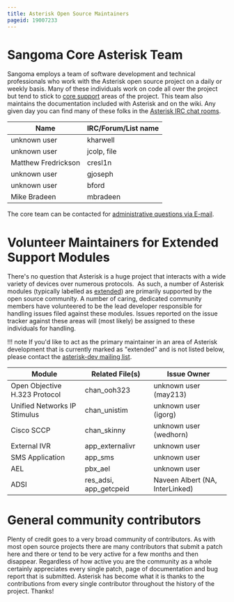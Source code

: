 ```yaml
---
title: Asterisk Open Source Maintainers
pageid: 19007233
---
```


Sangoma Core Asterisk Team
==========================

Sangoma employs a team of software development and technical professionals who work with the Asterisk open source project on a daily or weekly basis. Many of these individuals work on code all over the project but tend to stick to [core support](/Asterisk-Community/Asterisk-Module-Support-States) areas of the project. This team also maintains the documentation included with Asterisk and on the wiki. Any given day you can find many of these folks in the [Asterisk IRC chat rooms](/Asterisk-Community/IRC).



| Name | IRC/Forum/List name |
| --- | --- |
| unknown user | kharwell |
| unknown user | jcolp, file |
| Matthew Fredrickson | cresl1n |
| unknown user | gjoseph |
| unknown user | bford |
| Mike Bradeen | mbradeen |

The core team can be contacted for [administrative questions via E-mail](mailto:asteriskteam@digium.com).

Volunteer Maintainers for Extended Support Modules
==================================================

There's no question that Asterisk is a huge project that interacts with a wide variety of devices over numerous protocols.  As such, a number of Asterisk modules (typically labelled as [extended](/Asterisk-Community/Asterisk-Module-Support-States)) are primarily supported by the open source community. A number of caring, dedicated community members have volunteered to be the lead developer responsible for handling issues filed against these modules. Issues reported on the issue tracker against these areas will (most likely) be assigned to these individuals for handling. 




!!! note 
    If you'd like to act as the primary maintainer in an area of Asterisk development that is currently marked as "extended" and is not listed below, please contact the [asterisk-dev mailing list](/Asterisk-Community/Mailing-Lists).

      
[//]: # (end-note)





| Module | Related File(s) | Issue Owner |
| --- | --- | --- |
| Open Objective H.323 Protocol | chan_ooh323 | unknown user (may213) |
| Unified Networks IP Stimulus | chan_unistim | unknown user (igorg) |
| Cisco SCCP | chan_skinny | unknown user (wedhorn) |
| External IVR | app_externalivr | unknown user |
| SMS Application | app_sms | unknown user |
| AEL | pbx_ael | unknown user |
| ADSI | res_adsi, app_getcpeid | Naveen Albert (NA, InterLinked) |

General community contributors
==============================

Plenty of credit goes to a very broad community of contributors. As with most open source projects there are many contributors that submit a patch here and there or tend to be very active for a few months and then disappear. Regardless of how active you are the community as a whole certainly appreciates every single patch, page of documentation and bug report that is submitted. Asterisk has become what it is thanks to the contributions from every single contributor throughout the history of the project. Thanks!

